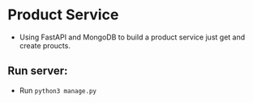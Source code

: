 # Product Service
- Using FastAPI and MongoDB to build a product service just get and create proucts.

## Run server:
- Run `python3 manage.py `
